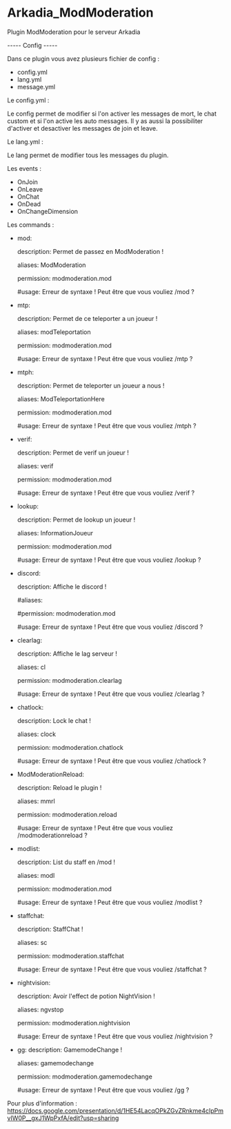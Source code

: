 # Arkadia_ModModeration
Plugin ModModeration pour le serveur Arkadia

----- Config -----

Dans ce plugin vous avez plusieurs fichier de config :

- config.yml
- lang.yml
- message.yml

Le config.yml :

Le config permet de modifier si l'on activer les messages de mort, le chat custom et si l'on active les auto messages.
Il y as aussi la possibiliter d'activer et desactiver les messages de join et leave.

Le lang.yml :

Le lang permet de modifier tous les messages du plugin.

Les events :

- OnJoin
- OnLeave
- OnChat
- OnDead
- OnChangeDimension

Les commands :

  - mod:

    description: Permet de passez en ModModeration !
    
    aliases: ModModeration
    
    permission: modmoderation.mod
    
    #usage: Erreur de syntaxe ! Peut être que vous vouliez /mod ?

 - mtp:

    description: Permet de ce teleporter a un joueur !
    
    aliases: modTeleportation
    
    permission: modmoderation.mod
    
    #usage: Erreur de syntaxe ! Peut être que vous vouliez /mtp <joueur> ?

 - mtph:
  
    description: Permet de teleporter un joueur a nous !
  
    aliases: ModTeleportationHere
  
    permission: modmoderation.mod
  
    #usage: Erreur de syntaxe ! Peut être que vous vouliez /mtph <joueur> ?

 - verif:
  
    description: Permet de verif un joueur !
  
    aliases: verif
  
    permission: modmoderation.mod
  
    #usage: Erreur de syntaxe ! Peut être que vous vouliez /verif <joueur> ?

 - lookup:
  
    description: Permet de lookup un joueur !
  
    aliases: InformationJoueur
  
    permission: modmoderation.mod
  
    #usage: Erreur de syntaxe ! Peut être que vous vouliez /lookup <joueur> ?

 - discord:
  
    description: Affiche le discord !
  
    #aliases:
  
    #permission: modmoderation.mod
  
    #usage: Erreur de syntaxe ! Peut être que vous vouliez /discord ?

 - clearlag:
  
    description: Affiche le lag serveur !
  
    aliases: cl
  
    permission: modmoderation.clearlag
  
    #usage: Erreur de syntaxe ! Peut être que vous vouliez /clearlag ?

 - chatlock:
  
    description: Lock le chat !
  
    aliases: clock
  
    permission: modmoderation.chatlock
  
    #usage: Erreur de syntaxe ! Peut être que vous vouliez /chatlock ?

 - ModModerationReload:
  
    description: Reload le plugin !
  
    aliases: mmrl
  
    permission: modmoderation.reload
  
    #usage: Erreur de syntaxe ! Peut être que vous vouliez /modmoderationreload ?

 - modlist:
  
    description: List du staff en /mod !
  
    aliases: modl
  
    permission: modmoderation.mod
  
    #usage: Erreur de syntaxe ! Peut être que vous vouliez /modlist ?

 - staffchat:
  
    description: StaffChat !
  
    aliases: sc
  
    permission: modmoderation.staffchat
  
    #usage: Erreur de syntaxe ! Peut être que vous vouliez /staffchat ?

 - nightvision:
  
    description: Avoir l'effect de potion NightVision !
  
    aliases: ngvstop
  
    permission: modmoderation.nightvision
  
    #usage: Erreur de syntaxe ! Peut être que vous vouliez /nightvision ?

 - gg:
    description: GamemodeChange !
  
    aliases: gamemodechange
  
    permission: modmoderation.gamemodechange
  
    #usage: Erreur de syntaxe ! Peut être que vous vouliez /gg ?

Pour plus d'information : https://docs.google.com/presentation/d/1HE54LacqOPkZGvZRnkme4cIpPmvIW0P__gxJ1WpPxfA/edit?usp=sharing
